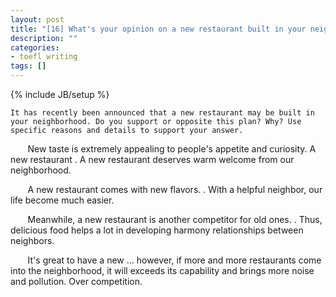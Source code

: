 ```yaml
---
layout: post
title: "[16] What's your opinion on a new restaurant built in your neighborhood?"
description: ""
categories:
- toefl writing 
tags: []
---
```

{% include JB/setup %}

	It has recently been announced that a new restaurant may be built in your neighborhood. Do you support or opposite this plan? Why? Use specific reasons and details to support your answer.
	
&nbsp;&nbsp;&nbsp;&nbsp;&nbsp;&nbsp;
New taste is extremely appealing to people's appetite and curiosity. A new restaurant   . A new restaurant deserves warm welcome from our neighborhood.


&nbsp;&nbsp;&nbsp;&nbsp;&nbsp;&nbsp;
A new restaurant comes with new flavors. 
. With a helpful neighbor, our life become much easier. 

&nbsp;&nbsp;&nbsp;&nbsp;&nbsp;&nbsp;
Meanwhile, a new restaurant is another competitor for old ones.
. Thus, delicious food helps a lot in developing harmony relationships between neighbors.

&nbsp;&nbsp;&nbsp;&nbsp;&nbsp;&nbsp;
It's great to have a new ... however, if more and more restaurants come into the neighborhood, it will exceeds its capability and brings more noise and pollution. Over competition.


